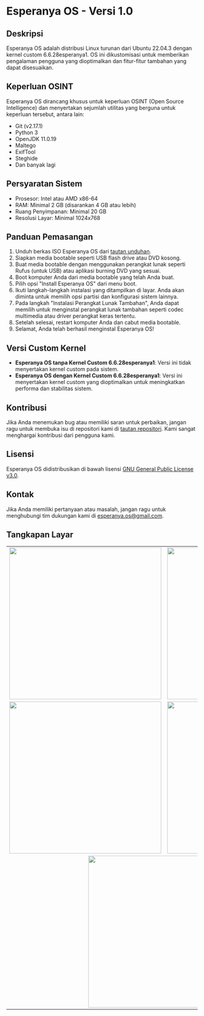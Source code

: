 # Esperanya OS - Versi 1.0

## Deskripsi
Esperanya OS adalah distribusi Linux turunan dari Ubuntu 22.04.3 dengan kernel custom 6.6.28esperanya1. OS ini dikustomisasi untuk memberikan pengalaman pengguna yang dioptimalkan dan fitur-fitur tambahan yang dapat disesuaikan.

## Keperluan OSINT
Esperanya OS dirancang khusus untuk keperluan OSINT (Open Source Intelligence) dan menyertakan sejumlah utilitas yang berguna untuk keperluan tersebut, antara lain:
- Git (v2.17.1)
- Python 3
- OpenJDK 11.0.19
- Maltego
- ExifTool
- Steghide
- Dan banyak lagi

## Persyaratan Sistem
- Prosesor: Intel atau AMD x86-64
- RAM: Minimal 2 GB (disarankan 4 GB atau lebih)
- Ruang Penyimpanan: Minimal 20 GB
- Resolusi Layar: Minimal 1024x768

## Panduan Pemasangan
1. Unduh berkas ISO Esperanya OS dari [tautan unduhan].
2. Siapkan media bootable seperti USB flash drive atau DVD kosong.
3. Buat media bootable dengan menggunakan perangkat lunak seperti Rufus (untuk USB) atau aplikasi burning DVD yang sesuai.
4. Boot komputer Anda dari media bootable yang telah Anda buat.
5. Pilih opsi "Install Esperanya OS" dari menu boot.
6. Ikuti langkah-langkah instalasi yang ditampilkan di layar. Anda akan diminta untuk memilih opsi partisi dan konfigurasi sistem lainnya.
7. Pada langkah "Instalasi Perangkat Lunak Tambahan", Anda dapat memilih untuk menginstal perangkat lunak tambahan seperti codec multimedia atau driver perangkat keras tertentu.
8. Setelah selesai, restart komputer Anda dan cabut media bootable.
9. Selamat, Anda telah berhasil menginstal Esperanya OS!

## Versi Custom Kernel
- **Esperanya OS tanpa Kernel Custom 6.6.28esperanya1**: Versi ini tidak menyertakan kernel custom pada sistem.
- **Esperanya OS dengan Kernel Custom 6.6.28esperanya1**: Versi ini menyertakan kernel custom yang dioptimalkan untuk meningkatkan performa dan stabilitas sistem.

## Kontribusi
Jika Anda menemukan bug atau memiliki saran untuk perbaikan, jangan ragu untuk membuka isu di repositori kami di [tautan repositori]. Kami sangat menghargai kontribusi dari pengguna kami.

## Lisensi
Esperanya OS didistribusikan di bawah lisensi [GNU General Public License v3.0](LICENSE).

## Kontak
Jika Anda memiliki pertanyaan atau masalah, jangan ragu untuk menghubungi tim dukungan kami di esperanya.os@gmail.com.

## Tangkapan Layar
<table>
  <tr>
    <td><img src="https://github.com/dzikrimaulana87/esperanya-os/assets/45265319/9c060748-6a21-46e6-8bd9-c896bc0c97f3" width="400"></td>
    <td><img src="https://github.com/dzikrimaulana87/esperanya-os/assets/45265319/33a7b057-3c04-4807-8149-e74ffcf5b001" width="400"></td>
  </tr>
  <tr>
    <td><img src="https://github.com/dzikrimaulana87/esperanya-os/assets/45265319/76c0661c-8fea-4f48-aa2e-25bd0af4933d" width="400"></td>
    <td><img src="https://github.com/dzikrimaulana87/esperanya-os/assets/45265319/07b5944b-cf33-4108-90cc-974f44501a5a" width="400"></td>
  </tr>
  <tr>
    <td colspan="2" style="text-align:center;"><img src="https://github.com/dzikrimaulana87/esperanya-os/assets/45265319/19298a8a-d9f7-459d-9d6a-7e0f34e46f1e" width="400" style="display:block;margin:auto;"></td>
  </tr>
</table>

[tautan unduhan]: https://drive.google.com/drive/folders/1ih-j6UqcdKdKYWF_D5cevy64iI6bJYus?usp=sharing
[tautan repositori]: https://github.com/dzikrimaulana87/esperanya-os/
